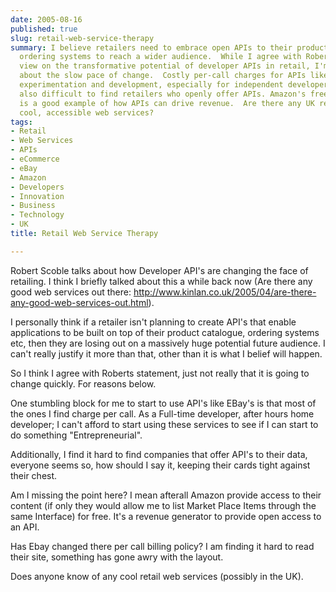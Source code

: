 ```yaml
---
date: 2005-08-16
published: true
slug: retail-web-service-therapy
summary: I believe retailers need to embrace open APIs to their product catalogs and
  ordering systems to reach a wider audience.  While I agree with Robert Scoble's
  view on the transformative potential of developer APIs in retail, I'm concerned
  about the slow pace of change.  Costly per-call charges for APIs like eBay's hinder
  experimentation and development, especially for independent developers like myself.  It's
  also difficult to find retailers who openly offer APIs. Amazon's free access model
  is a good example of how APIs can drive revenue.  Are there any UK retailers offering
  cool, accessible web services?
tags:
- Retail
- Web Services
- APIs
- eCommerce
- eBay
- Amazon
- Developers
- Innovation
- Business
- Technology
- UK
title: Retail Web Service Therapy

---
```

Robert Scoble talks about how Developer API's are changing the face of retailing. I think I briefly talked about this a while back now (Are there any good web services out there: <a href="http://www.kinlan.co.uk/2005/04/are-there-any-good-web-services-out.html">http://www.kinlan.co.uk/2005/04/are-there-any-good-web-services-out.html</a>).<p />I personally think if a retailer isn't planning to create API's that enable applications to be built on top of their product catalogue, ordering systems etc, then they are losing out on a massively huge potential future audience. I can't really justify it more than that, other than it is what I belief will happen.<p />So I think I agree with Roberts statement, just not really that it is going to change quickly.  For reasons below.<p />One stumbling block for me to start to use API's like EBay's is that most of the ones I find charge per call.  As a Full-time developer, after hours home developer; I can't afford to start using these services to see if I can start to do something "Entrepreneurial".  <p />Additionally, I find it hard to find companies that offer API's to their data, everyone seems so, how should I say it, keeping their cards tight against their chest.<p />Am I missing the point here?  I mean afterall Amazon provide access to their content (if only they would allow me to list Market Place Items through the same Interface) for free.  It's a revenue generator to provide open access to an API.<p />Has Ebay changed there per call billing policy?  I am finding it hard to read their site, something has gone awry with the layout.<p />Does anyone know of any cool retail web services (possibly in the UK).<p />

